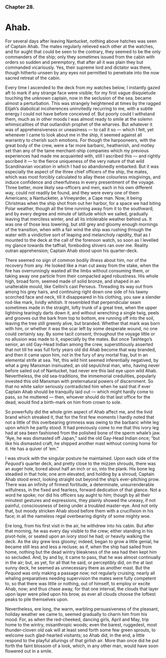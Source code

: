 ### Chapter 28. 
Ahab.
=====


For several days after leaving Nantucket, nothing above hatches was seen of
Captain Ahab. The mates regularly relieved each other at the watches, and for
aught that could be seen to the contrary, they seemed to be the only commanders
of the ship; only they sometimes issued from the cabin with orders so sudden
and peremptory, that after all it was plain they but commanded vicariously.
Yes, their supreme lord and dictator was there, though hitherto unseen by any
eyes not permitted to penetrate into the now sacred retreat of the cabin.

Every time I ascended to the deck from my watches below, I instantly gazed aft
to mark if any strange face were visible; for my first vague disquietude
touching the unknown captain, now in the seclusion of the sea, became almost a
perturbation. This was strangely heightened at times by the ragged Elijah’s
diabolical incoherences uninvitedly recurring to me, with a subtle energy I
could not have before conceived of. But poorly could I withstand them, much as
in other moods I was almost ready to smile at the solemn whimsicalities of that
outlandish prophet of the wharves. But whatever it was of apprehensiveness or
uneasiness — to call it so — which I felt, yet whenever I came to look about me
in the ship, it seemed against all warrantry to cherish such emotions. For
though the harpooneers, with the great body of the crew, were a far more
barbaric, heathenish, and motley set than any of the tame merchant-ship
companies which my previous experiences had made me acquainted with, still I
ascribed this — and rightly ascribed it — to the fierce uniqueness of the very
nature of that wild Scandinavian vocation in which I had so abandonedly
embarked. But it was especially the aspect of the three chief officers of the
ship, the mates, which was most forcibly calculated to allay these colourless
misgivings, and induce confidence and cheerfulness in every presentment of the
voyage. Three better, more likely sea-officers and men, each in his own
different way, could not readily be found, and they were every one of them
Americans; a Nantucketer, a Vineyarder, a Cape man. Now, it being Christmas
when the ship shot from out her harbor, for a space we had biting Polar
weather, though all the time running away from it to the southward; and by
every degree and minute of latitude which we sailed, gradually leaving that
merciless winter, and all its intolerable weather behind us. It was one of
those less lowering, but still grey and gloomy enough mornings of the
transition, when with a fair wind the ship was rushing through the water with a
vindictive sort of leaping and melancholy rapidity, that as I mounted to the
deck at the call of the forenoon watch, so soon as I levelled my glance towards
the taffrail, foreboding shivers ran over me.  Reality outran apprehension;
Captain Ahab stood upon his quarter-deck.

There seemed no sign of common bodily illness about him, nor of the recovery
from any. He looked like a man cut away from the stake, when the fire has
overrunningly wasted all the limbs without consuming them, or taking away one
particle from their compacted aged robustness. His whole high, broad form,
seemed made of solid bronze, and shaped in an unalterable mould, like Cellini’s
cast Perseus. Threading its way out from among his grey hairs, and continuing
right down one side of his tawny scorched face and neck, till it disappeared in
his clothing, you saw a slender rod-like mark, lividly whitish. It resembled
that perpendicular seam sometimes made in the straight, lofty trunk of a great
tree, when the upper lightning tearingly darts down it, and without wrenching a
single twig, peels and grooves out the bark from top to bottom, ere running off
into the soil, leaving the tree still greenly alive, but branded. Whether that
mark was born with him, or whether it was the scar left by some desperate
wound, no one could certainly say.  By some tacit consent, throughout the
voyage little or no allusion was made to it, especially by the mates. But once
Tashtego’s senior, an old Gay-Head Indian among the crew, superstitiously
asserted that not till he was full forty years old did Ahab become that way
branded, and then it came upon him, not in the fury of any mortal fray, but in
an elemental strife at sea. Yet, this wild hint seemed inferentially negatived,
by what a grey Manxman insinuated, an old sepulchral man, who, having never
before sailed out of Nantucket, had never ere this laid eye upon wild Ahab.
Nevertheless, the old sea-traditions, the immemorial credulities, popularly
invested this old Manxman with preternatural powers of discernment. So that no
white sailor seriously contradicted him when he said that if ever Captain Ahab
should be tranquilly laid out — which might hardly come to pass, so he muttered
— then, whoever should do that last office for the dead, would find a
birth-mark on him from crown to sole.

So powerfully did the whole grim aspect of Ahab affect me, and the livid brand
which streaked it, that for the first few moments I hardly noted that not a
little of this overbearing grimness was owing to the barbaric white leg upon
which he partly stood. It had previously come to me that this ivory leg had at
sea been fashioned from the polished bone of the sperm whale’s jaw. “Aye, he
was dismasted off Japan,” said the old Gay-Head Indian once; “but like his
dismasted craft, he shipped another mast without coming home for it. He has a
quiver of ’em.”

I was struck with the singular posture he maintained. Upon each side of the
*Pequod’s* quarter deck, and pretty close to the mizzen shrouds, there was an
auger hole, bored about half an inch or so, into the plank.  His bone leg
steadied in that hole; one arm elevated, and holding by a shroud; Captain Ahab
stood erect, looking straight out beyond the ship’s ever-pitching prow. There
was an infinity of firmest fortitude, a determinate, unsurrenderable
wilfulness, in the fixed and fearless, forward dedication of that glance. Not a
word he spoke; nor did his officers say aught to him; though by all their
minutest gestures and expressions, they plainly showed the uneasy, if not
painful, consciousness of being under a troubled master-eye. And not only that,
but moody stricken Ahab stood before them with a crucifixion in his face; in
all the nameless regal overbearing dignity of some mighty woe.

Ere long, from his first visit in the air, he withdrew into his cabin.  But
after that morning, he was every day visible to the crew; either standing in
his pivot-hole, or seated upon an ivory stool he had; or heavily walking the
deck. As the sky grew less gloomy; indeed, began to grow a little genial, he
became still less and less a recluse; as if, when the ship had sailed from
home, nothing but the dead wintry bleakness of the sea had then kept him so
secluded. And, by and by, it came to pass, that he was almost continually in
the air; but, as yet, for all that he said, or perceptibly did, on the at last
sunny deck, he seemed as unnecessary there as another mast. But the *Pequod*
was only making a passage now; not regularly cruising; nearly all whaling
preparatives needing supervision the mates were fully competent to, so that
there was little or nothing, out of himself, to employ or excite Ahab, now; and
thus chase away, for that one interval, the clouds that layer upon layer were
piled upon his brow, as ever all clouds choose the loftiest peaks to pile
themselves upon.

Nevertheless, ere long, the warm, warbling persuasiveness of the pleasant,
holiday weather we came to, seemed gradually to charm him from his mood. For,
as when the red-cheeked, dancing girls, April and May, trip home to the wintry,
misanthropic woods; even the barest, ruggedest, most thunder-cloven old oak
will at least send forth some few green sprouts, to welcome such glad-hearted
visitants; so Ahab did, in the end, a little respond to the playful allurings
of that girlish air. More than once did he put forth the faint blossom of a
look, which, in any other man, would have soon flowered out in a smile.



